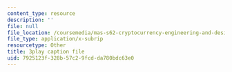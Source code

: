 ```yaml
---
content_type: resource
description: ''
file: null
file_location: /coursemedia/mas-s62-cryptocurrency-engineering-and-design-spring-2018/7925123f328b57c29fcdda780bdc63e0_1Qws70XGSq4.vtt
file_type: application/x-subrip
resourcetype: Other
title: 3play caption file
uid: 7925123f-328b-57c2-9fcd-da780bdc63e0
---
```

